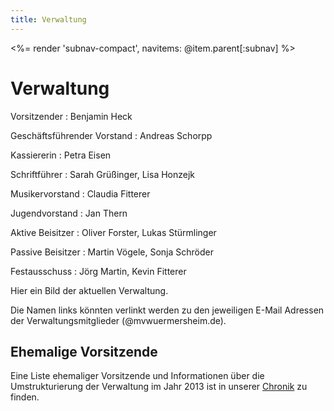 ```yaml
---
title: Verwaltung
---
```


<%= render 'subnav-compact', navitems: @item.parent[:subnav] %>

# Verwaltung

<div class="pure-g-r">
<div class="pure-u-1-3" markdown="1">
Vorsitzender
: Benjamin Heck

Geschäftsführender Vorstand
: Andreas Schorpp

Kassiererin
: Petra Eisen

Schriftführer
: Sarah Grüßinger, Lisa Honzejk

Musikervorstand
: Claudia Fitterer

Jugendvorstand
: Jan Thern

Aktive Beisitzer
: Oliver Forster, Lukas Stürmlinger

Passive Beisitzer
: Martin Vögele, Sonja Schröder

Festausschuss
: Jörg Martin, Kevin Fitterer
</div>

<div class="pure-u-2-3 tmp" markdown="1">
Hier ein Bild der aktuellen Verwaltung.

Die Namen links könnten verlinkt werden zu den jeweiligen E-Mail Adressen der Verwaltungsmitglieder (@mvwuermersheim.de).
</div>
</div>

## Ehemalige Vorsitzende

Eine Liste ehemaliger Vorsitzende und Informationen über die Umstrukturierung der Verwaltung im Jahr 2013 ist in unserer [Chronik](../chronik/) zu finden.
